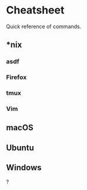 # Cheatsheet

Quick reference of commands.

## *nix

### asdf

### Firefox

### tmux

### Vim

## macOS

## Ubuntu

## Windows
?
